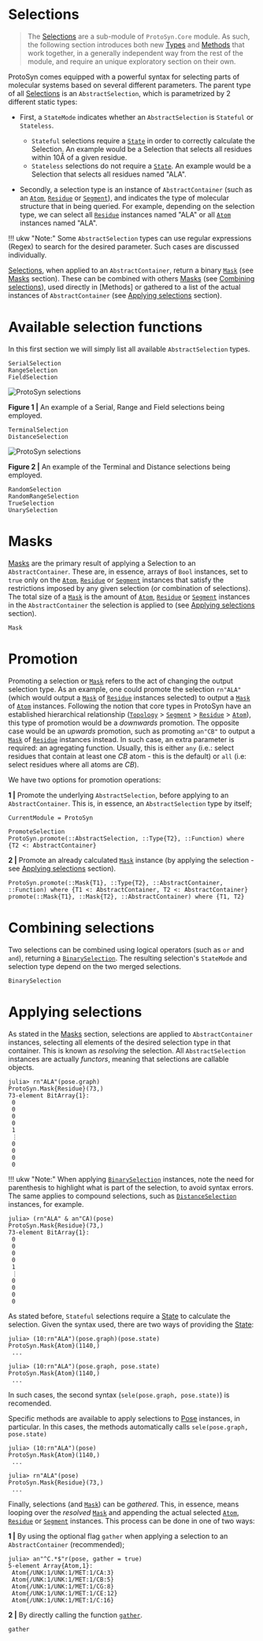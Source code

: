# Selections

> The [Selections](@ref) are a sub-module of `ProtoSyn.Core` module. As such, the following section introduces both new [Types](@ref) and [Methods](@ref) that work together, in a generally independent way from the rest of the module, and require an unique exploratory section on their own.
 
ProtoSyn comes equipped with a powerful syntax for selecting parts of molecular systems based on several different parameters. The parent type of all [Selections](@ref) is an `AbstractSelection`, which is parametrized by 2 different static types:

* First, a `StateMode` indicates whether an `AbstractSelection` is `Stateful` or `Stateless`.
    * `Stateful` selections require a [`State`](@ref) in order to correctly calculate the Selection. An example would be a Selection that selects all residues within 10Å of a given residue.
    * `Stateless` selections do not require a [`State`](@ref). An example would be a Selection that selects all residues named "ALA".

* Secondly, a selection type is an instance of `AbstractContainer` (such as an [`Atom`](@ref), [`Residue`](@ref) or [`Segment`](@ref)), and indicates the type of molecular structure that in being queried. For example, depending on the selection type, we can select all [`Residue`](@ref) instances named "ALA" or all [`Atom`](@ref) instances named "ALA".

!!! ukw "Note:"
    Some `AbstractSelection` types can use regular expressions (Regex) to search for the desired parameter. Such cases are discussed individually.

[Selections](@ref), when applied to an `AbstractContainer`, return a binary [`Mask`](@ref) \(see [Masks](@ref) section). These can be combined with others [Masks](@ref) \(see [Combining selections](@ref)), used directly in [Methods] or gathered to a list of the actual instances of `AbstractContainer` (see [Applying selections](@ref) section).


# Available selection functions

In this first section we will simply list all available `AbstractSelection` types.

```@docs
SerialSelection
RangeSelection
FieldSelection
```

![ProtoSyn selections](../../assets/ProtoSyn-select1.png)

**Figure 1 |** An example of a Serial, Range and Field selections being employed.

```@docs
TerminalSelection
DistanceSelection
```

![ProtoSyn selections](../../assets/ProtoSyn-select2.png)

**Figure 2 |** An example of the Terminal and Distance selections being employed.

```@docs
RandomSelection
RandomRangeSelection
TrueSelection
UnarySelection
```


# Masks

[Masks](@ref) are the primary result of applying a Selection to an `AbstractContainer`. These are, in essence, arrays of `Bool` instances, set to `true` only on the [`Atom`](@ref), [`Residue`](@ref) or [`Segment`](@ref) instances that satisfy the restrictions imposed by any given selection (or combination of selections). The total size of a [`Mask`](@ref) is the amount of [`Atom`](@ref), [`Residue`](@ref) or [`Segment`](@ref) instances in the `AbstractContainer` the selection is applied to (see [Applying selections](@ref) section).

```@docs
Mask
```

# Promotion

Promoting a selection or [`Mask`](@ref) refers to the act of changing the output
selection type. As an example, one could promote the selection `rn"ALA"` (which would output a [`Mask`](@ref) of [`Residue`](@ref) instances selected) to output a [`Mask`](@ref) of [`Atom`](@ref) instances. Following the notion that core types in ProtoSyn have an established hierarchical relationship ([`Topology`](@ref) > [`Segment`](@ref) > [`Residue`](@ref) > [`Atom`](@ref)), this type of promotion would be a _downwards_ promotion. The opposite case would be an _upwards_ promotion, such as promoting `an"CB"` to output a [`Mask`](@ref) of [`Residue`](@ref) instances instead. In such case, an extra parameter is required:
an agregating function. Usually, this is either `any` (i.e.: select residues that contain at least one _CB_ atom - this is the default) or `all` (i.e: select residues where all atoms are _CB_).

We have two options for promotion operations:

**1 |** Promote the underlying `AbstractSelection`, before applying to an `AbstractContainer`. This is, in essence, an `AbstractSelection` type by itself;

```@meta
CurrentModule = ProtoSyn
```

```@docs
PromoteSelection
ProtoSyn.promote(::AbstractSelection, ::Type{T2}, ::Function) where {T2 <: AbstractContainer}
```

**2 |** Promote an already calculated [`Mask`](@ref) instance (by applying the selection - see [Applying selections](@ref) section).

```@docs
ProtoSyn.promote(::Mask{T1}, ::Type{T2}, ::AbstractContainer, ::Function) where {T1 <: AbstractContainer, T2 <: AbstractContainer}
promote(::Mask{T1}, ::Mask{T2}, ::AbstractContainer) where {T1, T2}
```


# Combining selections

Two selections can be combined using logical operators (such as `or` and `and`), returning a [`BinarySelection`](@ref). The resulting selection's `StateMode` and selection type depend on the two merged selections.

```@docs
BinarySelection
```

# Applying selections

As stated in the [Masks](@ref) section, selections are applied to `AbstractContainer` instances, selecting all elements of the desired selection type in that container. This is known as _resolving_ the selection. All `AbstractSelection` instances are actually _functors_, meaning that selections are callable objects.

```jldoctest
julia> rn"ALA"(pose.graph)
ProtoSyn.Mask{Residue}(73,)
73-element BitArray{1}:
 0
 0
 0
 0
 1
 ⋮
 0
 0
 0
 0
```

!!! ukw "Note:"
    When applying [`BinarySelection`](@ref) instances, note the need for parenthesis to highlight what is part of the selection, to avoid syntax errors. The same applies to compound selections, such as [`DistanceSelection`](@ref) instances, for example.

```jldoctest
julia> (rn"ALA" & an"CA)(pose)
ProtoSyn.Mask{Residue}(73,)
73-element BitArray{1}:
 0
 0
 0
 0
 1
 ⋮
 0
 0
 0
 0
```

As stated before, `Stateful` selections require a [State](@ref) to calculate the selection. Given the syntax used, there are two ways of providing the [State](@ref):

```jldoctest
julia> (10:rn"ALA")(pose.graph)(pose.state)
ProtoSyn.Mask{Atom}(1140,)
 ...

julia> (10:rn"ALA")(pose.graph, pose.state)
ProtoSyn.Mask{Atom}(1140,)
 ...
```

In such cases, the second syntax (`sele(pose.graph, pose.state)`) is recomended.

Specific methods are available to apply selections to [Pose](@ref) instances, in particular. In this cases, the methods automatically calls `sele(pose.graph, pose.state)`

```jldoctest
julia> (10:rn"ALA")(pose)
ProtoSyn.Mask{Atom}(1140,)
 ...

julia> rn"ALA"(pose)
ProtoSyn.Mask{Residue}(73,)
 ...
```

Finally, selections (and [`Mask`](@ref)) can be _gathered_. This, in essence, means looping over the _resolved_ [`Mask`](@ref) and appending the actual selected [`Atom`](@ref), [`Residue`](@ref) or [`Segment`](@ref) instances. This process can be done in one of two ways:

**1 |** By using the optional flag `gather` when applying a selection to an `AbstractContainer` (recommended);
```jldoctest
julia> an"^C.*$"r(pose, gather = true)
5-element Array{Atom,1}:
 Atom{/UNK:1/UNK:1/MET:1/CA:3}
 Atom{/UNK:1/UNK:1/MET:1/CB:5}
 Atom{/UNK:1/UNK:1/MET:1/CG:8}
 Atom{/UNK:1/UNK:1/MET:1/CE:12}
 Atom{/UNK:1/UNK:1/MET:1/C:16}
```

**2 |** By directly calling the function [`gather`](@ref).
```@docs
gather
```